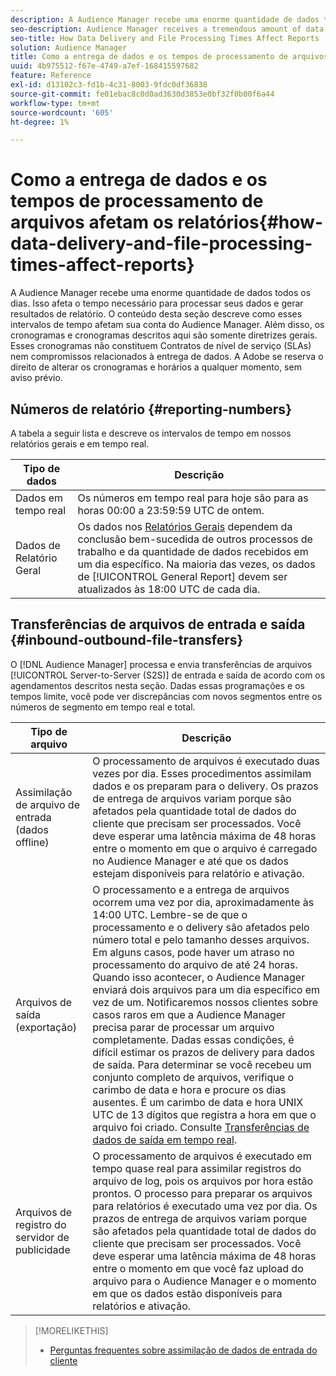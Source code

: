 ```yaml
---
description: A Audience Manager recebe uma enorme quantidade de dados todos os dias. Isso afeta o tempo necessário para processar seus dados e gerar resultados de relatório. O conteúdo desta seção descreve como esses intervalos de tempo afetam sua conta do Audience Manager. Além disso, os cronogramas e cronogramas descritos aqui são somente diretrizes gerais. Esses cronogramas não constituem Contratos de nível de serviço (SLAs) nem compromissos relacionados à entrega de dados. A Adobe se reserva o direito de alterar os cronogramas e horários a qualquer momento, sem aviso prévio.
seo-description: Audience Manager receives a tremendous amount of data every day. This affects the amount of time it takes to process your data and generate report results. The content in this section describes how these time intervals affect your Audience Manager account. Also, the time frames and schedules described here are general guidelines only. These schedules do not constitute Service-Level Agreements (SLAs) or commitments related to data delivery. Adobe reserves the right to change the time frames and schedules at any time without notice.
seo-title: How Data Delivery and File Processing Times Affect Reports
solution: Audience Manager
title: Como a entrega de dados e os tempos de processamento de arquivos afetam os relatórios
uuid: 4b975512-f67e-4749-a7ef-168415597682
feature: Reference
exl-id: d13102c3-fd1b-4c31-8003-9fdc0df36838
source-git-commit: fe01ebac8c0d0ad3630d3853e0bf32f0b00f6a44
workflow-type: tm+mt
source-wordcount: '605'
ht-degree: 1%

---
```


# Como a entrega de dados e os tempos de processamento de arquivos afetam os relatórios{#how-data-delivery-and-file-processing-times-affect-reports}

A Audience Manager recebe uma enorme quantidade de dados todos os dias. Isso afeta o tempo necessário para processar seus dados e gerar resultados de relatório. O conteúdo desta seção descreve como esses intervalos de tempo afetam sua conta do Audience Manager. Além disso, os cronogramas e cronogramas descritos aqui são somente diretrizes gerais. Esses cronogramas não constituem Contratos de nível de serviço (SLAs) nem compromissos relacionados à entrega de dados. A Adobe se reserva o direito de alterar os cronogramas e horários a qualquer momento, sem aviso prévio.

## Números de relatório {#reporting-numbers}

<!-- 

c_reporting_file_transfer_timeframe.xml

 -->

A tabela a seguir lista e descreve os intervalos de tempo em nossos relatórios gerais e em tempo real.


| Tipo de dados | Descrição |
|---|---|
| Dados em tempo real | Os números em tempo real para hoje são para as horas 00:00 a 23:59:59 UTC de ontem. |
| Dados de Relatório Geral | Os dados nos [Relatórios Gerais](../reporting/general-reports.md#general-reports-overview) dependem da conclusão bem-sucedida de outros processos de trabalho e da quantidade de dados recebidos em um dia específico. Na maioria das vezes, os dados de [!UICONTROL General Report] devem ser atualizados às 18:00 UTC de cada dia. |

## Transferências de arquivos de entrada e saída {#inbound-outbound-file-transfers}

O [!DNL Audience Manager] processa e envia transferências de arquivos [!UICONTROL Server-to-Server (S2S)] de entrada e saída de acordo com os agendamentos descritos nesta seção. Dadas essas programações e os tempos limite, você pode ver discrepâncias com novos segmentos entre os números de segmento em tempo real e total.

| Tipo de arquivo | Descrição |
|---|---|
| Assimilação de arquivo de entrada (dados offline) | O processamento de arquivos é executado duas vezes por dia. Esses procedimentos assimilam dados e os preparam para o delivery. Os prazos de entrega de arquivos variam porque são afetados pela quantidade total de dados do cliente que precisam ser processados. Você deve esperar uma latência máxima de 48 horas entre o momento em que o arquivo é carregado no Audience Manager e até que os dados estejam disponíveis para relatório e ativação. |
| Arquivos de saída (exportação) | O processamento e a entrega de arquivos ocorrem uma vez por dia, aproximadamente às 14:00 UTC. Lembre-se de que o processamento e o delivery são afetados pelo número total e pelo tamanho desses arquivos. Em alguns casos, pode haver um atraso no processamento do arquivo de até 24 horas. Quando isso acontecer, o Audience Manager enviará dois arquivos para um dia específico em vez de um. Notificaremos nossos clientes sobre casos raros em que a Audience Manager precisa parar de processar um arquivo completamente. Dadas essas condições, é difícil estimar os prazos de delivery para dados de saída. Para determinar se você recebeu um conjunto completo de arquivos, verifique o carimbo de data e hora e procure os dias ausentes. É um carimbo de data e hora UNIX UTC de 13 dígitos que registra a hora em que o arquivo foi criado. Consulte [Transferências de dados de saída em tempo real](../integration/receiving-audience-data/real-time-outbound-transfers/real-time-outbound-transfers.md). |
| Arquivos de registro do servidor de publicidade | O processamento de arquivos é executado em tempo quase real para assimilar registros do arquivo de log, pois os arquivos por hora estão prontos. O processo para preparar os arquivos para relatórios é executado uma vez por dia. Os prazos de entrega de arquivos variam porque são afetados pela quantidade total de dados do cliente que precisam ser processados. Você deve esperar uma latência máxima de 48 horas entre o momento em que você faz upload do arquivo para o Audience Manager e o momento em que os dados estão disponíveis para relatórios e ativação. |

>[!MORELIKETHIS]
>
>* [Perguntas frequentes sobre assimilação de dados de entrada do cliente](../faq/faq-inbound-data-ingestion.md)

